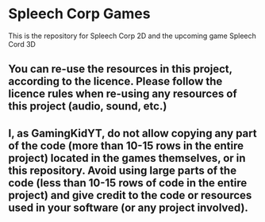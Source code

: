 # Spleech Corp Games

This is the repository for Spleech Corp 2D and the upcoming game Spleech Cord 3D
## You can re-use the resources in this project, according to the licence. Please follow the licence rules when re-using any resources of this project (audio, sound, etc.)
## I, as GamingKidYT, do not allow copying any part of the code (more than 10-15 rows in the entire project) located in the games themselves, or in this repository. Avoid using large parts of the code (less than 10-15 rows of code in the entire project) and give credit to the code or resources used in your software (or any project involved).
